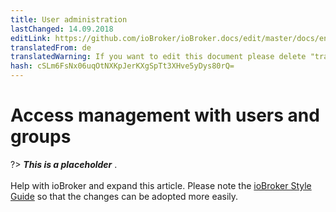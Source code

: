 ```yaml
---
title: User administration
lastChanged: 14.09.2018
editLink: https://github.com/ioBroker/ioBroker.docs/edit/master/docs/en/config/userrights.md
translatedFrom: de
translatedWarning: If you want to edit this document please delete "translatedFrom" field, elsewise this document will be translated automatically again
hash: cSLm6FsNx06uqOtNXKpJerKXgSpTt3XHve5yDys80rQ=
---
```

# Access management with users and groups
?> ***This is a placeholder*** .<br><br> Help with ioBroker and expand this article. Please note the [ioBroker Style Guide](https://www.iobroker.net/#de/documentation/community/styleguidedoc.md) so that the changes can be adopted more easily.